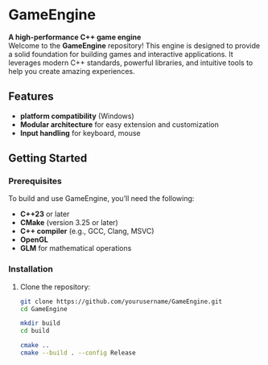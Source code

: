# GameEngine

**A high-performance C++ game engine**  
Welcome to the **GameEngine** repository! This engine is designed to provide a solid foundation for building games and interactive applications. It leverages modern C++ standards, powerful libraries, and intuitive tools to help you create amazing experiences.

## Features

- **platform compatibility** (Windows)
- **Modular architecture** for easy extension and customization
- **Input handling** for keyboard, mouse
  
## Getting Started

### Prerequisites

To build and use GameEngine, you’ll need the following:

- **C++23** or later
- **CMake** (version 3.25 or later)
- **C++ compiler** (e.g., GCC, Clang, MSVC)
- **OpenGL**
- **GLM** for mathematical operations

### Installation

1. Clone the repository:

   ```bash
   git clone https://github.com/yourusername/GameEngine.git
   cd GameEngine
   
   mkdir build
   cd build

   cmake ..
   cmake --build . --config Release

